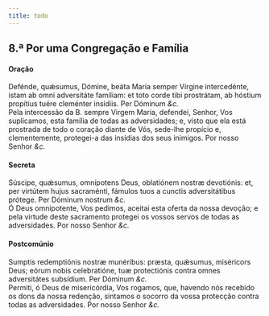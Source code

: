```yaml
---
title: todo
---
```

<h2 class="text-center">8.ª Por uma Congregação e Família</h2>

<h4 class="text-center">Oração</h4>
<div class="container-fluid">
<div class="row">
<div class="dropcap text-justify">
Defénde, quǽsumus, Dómine, beáta María semper Vírgine intercedénte, istam ab omni adversitáte famíliam: et toto corde tibi prostrátam, ab hóstium propítius tuére cleménter insídiis. Per Dóminum <em>&c.</em>
</div>
<div class="dropcap text-justify">
Pela intercessão da B. sempre Virgem Maria, defendei, Senhor, Vos suplicamos, esta família de todas as adversidades; e, visto que ela está prostrada de todo o coração diante de Vós, sede-lhe propício e, clementemente, protegei-a das insídias dos seus inimigos. Por nosso Senhor <em>&c.</em>
</div>
</div>
</div>

<h4 class="text-center">Secreta</h4>
<div class="container-fluid">
<div class="row">
<div class="dropcap text-justify">
Súscipe, quǽsumus, omnípotens Deus, oblatiónem nostræ devotiónis: et, per virtútem hujus sacraménti, fámulos tuos a cunctis adversitátibus prótege. Per Dóminum nostrum <em>&c.</em>
</div>
<div class="dropcap text-justify">
Ó Deus omnipotente, Vos pedimos, aceitai esta oferta da nossa devoção; e pela virtude deste sacramento protegei os vossos servos de todas as adversidades. Por nosso Senhor <em>&c.</em>
</div>
</div>
</div>

<h4 class="text-center">Postcomúnio</h4>
<div class="container-fluid">
<div class="row">
<div class="dropcap text-justify">
Sumptis redemptiónis nostræ munéribus: præsta, quǽsumus, miséricors Deus; eórum nobis celebratióne, tuæ protectiónis contra omnes adversitátes subsídium. Per Dóminum <em>&c.</em>
</div>
<div class="dropcap text-justify">
Permiti, ó Deus de misericórdia, Vos rogamos, que, havendo nós recebido os dons da nossa redenção, sintamos o socorro da vossa protecção contra todas as adversidades. Por nosso Senhor <em>&c.</em>
</div>
</div>
</div>
